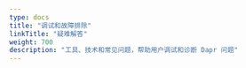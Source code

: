 ```yaml
---
type: docs
title: "调试和故障排除"
linkTitle: "疑难解答"
weight: 700
description: "工具、技术和常见问题，帮助用户调试和诊断 Dapr 问题"
---
```


